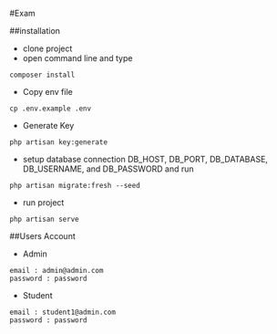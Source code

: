 #Exam 

##installation

* clone project
* open command line and type
```
composer install
```
* Copy env file 
```
cp .env.example .env
```
* Generate Key
```
php artisan key:generate
```
* setup database connection DB_HOST, DB_PORT, DB_DATABASE, DB_USERNAME, and DB_PASSWORD and run 
```
php artisan migrate:fresh --seed
```
* run project
```angular2html
php artisan serve 
```

##Users Account

* Admin 
```
email : admin@admin.com
password : password
```
* Student
```
email : student1@admin.com
password : password
```
